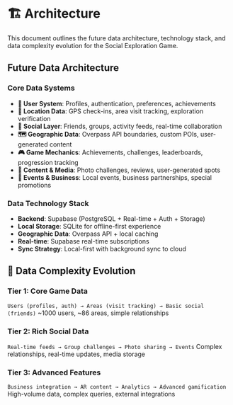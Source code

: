 # 🏗️ Architecture

This document outlines the future data architecture, technology stack, and data complexity evolution for the Social Exploration Game.

## Future Data Architecture

### **Core Data Systems**
- **👤 User System**: Profiles, authentication, preferences, achievements
- **📍 Location Data**: GPS check-ins, area visit tracking, exploration verification
- **👥 Social Layer**: Friends, groups, activity feeds, real-time collaboration
- **🗺️ Geographic Data**: Overpass API boundaries, custom POIs, user-generated content
- **🎮 Game Mechanics**: Achievements, challenges, leaderboards, progression tracking
- **📸 Content & Media**: Photo challenges, reviews, user-generated spots
- **🎪 Events & Business**: Local events, business partnerships, special promotions

### **Data Technology Stack**
- **Backend**: Supabase (PostgreSQL + Real-time + Auth + Storage)
- **Local Storage**: SQLite for offline-first experience
- **Geographic Data**: Overpass API + local caching
- **Real-time**: Supabase real-time subscriptions
- **Sync Strategy**: Local-first with background sync to cloud

## 🎯 Data Complexity Evolution

### **Tier 1: Core Game Data**
`Users (profiles, auth) → Areas (visit tracking) → Basic social (friends)`
~1000 users, ~86 areas, simple relationships

### **Tier 2: Rich Social Data**
`Real-time feeds → Group challenges → Photo sharing → Events`
Complex relationships, real-time updates, media storage

### **Tier 3: Advanced Features**
`Business integration → AR content → Analytics → Advanced gamification`
High-volume data, complex queries, external integrations 